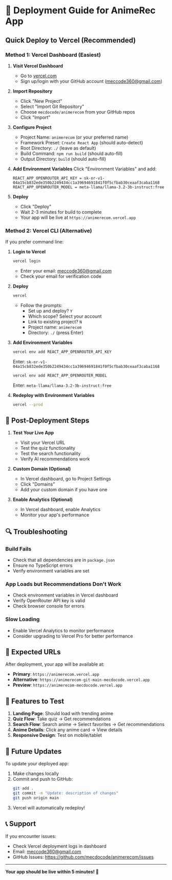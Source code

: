 # 🚀 Deployment Guide for AnimeRec App

## Quick Deploy to Vercel (Recommended)

### Method 1: Vercel Dashboard (Easiest)

1. **Visit Vercel Dashboard**
   - Go to [vercel.com](https://vercel.com)
   - Sign up/login with your GitHub account (meccode360@gmail.com)

2. **Import Repository**
   - Click "New Project"
   - Select "Import Git Repository"
   - Choose `mecdocode/animerecom` from your GitHub repos
   - Click "Import"

3. **Configure Project**
   - Project Name: `animerecom` (or your preferred name)
   - Framework Preset: `Create React App` (should auto-detect)
   - Root Directory: `./` (leave as default)
   - Build Command: `npm run build` (should auto-fill)
   - Output Directory: `build` (should auto-fill)

4. **Add Environment Variables**
   Click "Environment Variables" and add:
   ```
   REACT_APP_OPENROUTER_API_KEY = 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
   REACT_APP_OPENROUTER_MODEL = meta-llama/llama-3.2-3b-instruct:free
   ```

5. **Deploy**
   - Click "Deploy"
   - Wait 2-3 minutes for build to complete
   - Your app will be live at `https://animerecom.vercel.app`

### Method 2: Vercel CLI (Alternative)

If you prefer command line:

1. **Login to Vercel**
   ```bash
   vercel login
   ```
   - Enter your email: meccode360@gmail.com
   - Check your email for verification code

2. **Deploy**
   ```bash
   vercel
   ```
   - Follow the prompts:
     - Set up and deploy? `Y`
     - Which scope? Select your account
     - Link to existing project? `N`
     - Project name: `animerecom`
     - Directory: `./` (press Enter)

3. **Add Environment Variables**
   ```bash
   vercel env add REACT_APP_OPENROUTER_API_KEY
   ```
   Enter: `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`

   ```bash
   vercel env add REACT_APP_OPENROUTER_MODEL
   ```
   Enter: `meta-llama/llama-3.2-3b-instruct:free`

4. **Redeploy with Environment Variables**
   ```bash
   vercel --prod
   ```

## 🔧 Post-Deployment Steps

1. **Test Your Live App**
   - Visit your Vercel URL
   - Test the quiz functionality
   - Test the search functionality
   - Verify AI recommendations work

2. **Custom Domain (Optional)**
   - In Vercel dashboard, go to Project Settings
   - Click "Domains"
   - Add your custom domain if you have one

3. **Enable Analytics (Optional)**
   - In Vercel dashboard, enable Analytics
   - Monitor your app's performance

## 🔍 Troubleshooting

### Build Fails
- Check that all dependencies are in `package.json`
- Ensure no TypeScript errors
- Verify environment variables are set

### App Loads but Recommendations Don't Work
- Check environment variables in Vercel dashboard
- Verify OpenRouter API key is valid
- Check browser console for errors

### Slow Loading
- Enable Vercel Analytics to monitor performance
- Consider upgrading to Vercel Pro for better performance

## 📱 Expected URLs

After deployment, your app will be available at:
- **Primary**: `https://animerecom.vercel.app`
- **Alternative**: `https://animerecom-git-main-mecdocode.vercel.app`
- **Preview**: `https://animerecom-mecdocode.vercel.app`

## 🎯 Features to Test

1. **Landing Page**: Should load with trending anime
2. **Quiz Flow**: Take quiz → Get recommendations
3. **Search Flow**: Search anime → Select favorites → Get recommendations
4. **Anime Details**: Click any anime card → View details
5. **Responsive Design**: Test on mobile/tablet

## 🔄 Future Updates

To update your deployed app:
1. Make changes locally
2. Commit and push to GitHub:
   ```bash
   git add .
   git commit -m "Update: description of changes"
   git push origin main
   ```
3. Vercel will automatically redeploy!

## 📞 Support

If you encounter issues:
- Check Vercel deployment logs in dashboard
- Email: meccode360@gmail.com
- GitHub Issues: https://github.com/mecdocode/animerecom/issues

---

**Your app should be live within 5 minutes! 🎉**
